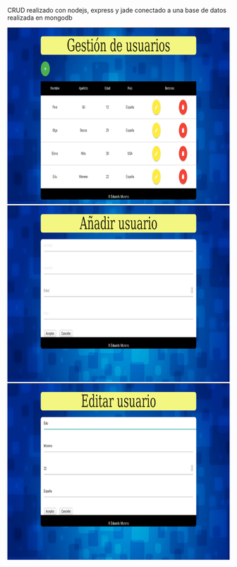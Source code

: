 
CRUD realizado con nodejs, express y jade conectado a una base de datos realizada en mongodb

<img src="https://github.com/EduMoreno/Trabajo_Crud_NodeJS_Express_Jade_MongoDB/blob/master/imagenes/1.png" width="800px" height="400px">

<img src="https://github.com/EduMoreno/Trabajo_Crud_NodeJS_Express_Jade_MongoDB/blob/master/imagenes/2.png" width="800px" height="400px">

<img src="https://github.com/EduMoreno/Trabajo_Crud_NodeJS_Express_Jade_MongoDB/blob/master/imagenes/3.png" width="800px" height="400px">
